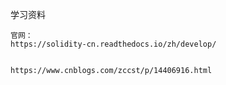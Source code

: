 学习资料

    官网：
    https://solidity-cn.readthedocs.io/zh/develop/
    
    
    https://www.cnblogs.com/zccst/p/14406916.html
 
 